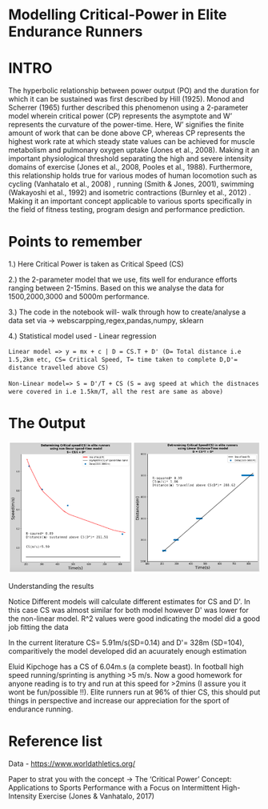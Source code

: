 # Modelling Critical-Power in Elite Endurance Runners 

# INTRO 
The hyperbolic relationship between power output (PO) and the duration for which it can be sustained was first described by Hill (1925). Monod and Scherrer (1965) further described this phenomenon using a 2-parameter model wherein critical power (CP) represents the asymptote and W’ represents the curvature of the power-time. Here, W’ signifies the finite amount of work that can be done above CP, whereas CP represents the highest work rate at which steady state values can be achieved for muscle metabolism and pulmonary oxygen uptake (Jones et al., 2008). Making it an important physiological threshold separating the high and severe intensity domains of exercise  (Jones et al., 2008, Pooles et al., 1988). Furthermore, this relationship  holds true for various modes of human locomotion such as cycling (Vanhatalo et al., 2008) , running (Smith & Jones, 2001), swimming (Wakayoshi et al., 1992)  and isometric contractions (Burnley et al., 2012) . Making it an important  concept applicable to various sports specifically in the field of fitness testing, program design and performance prediction. 

# Points to remember 
1.) Here Critical Power is taken as Critical Speed (CS) 

2.) the 2-parameter model that we use, fits well for endurance efforts ranging between 2-15mins. Based on this we analyse the data for 1500,2000,3000 and 5000m performance.

3.) The code in the notebook will- walk through how to create/analyse a data set via -> webscarpping,regex,pandas,numpy, sklearn 

4.) Statistical model used - Linear regression 

    Linear model => y = mx + c | D = CS.T + D' (D= Total distance i.e 1.5,2km etc, CS= Critical Speed, T= time taken to complete D,D'= distance travelled above CS)
    
    Non-Linear model=> S = D'/T + CS (S = avg speed at which the distnaces were covered in i.e 1.5km/T, all the rest are same as above)
    
# The Output 

<img src="CS%20-image/img.png" width = 1000 >

Understanding the results 

Notice Different models will calculate different estimates for CS and D'. In this case CS was almost similar for both model however D' was lower for the non-linear model. R^2 values were good indicating the model did a good job fitting the data 

In the current literature CS= 5.91m/s(SD=0.14) and D'= 328m (SD=104), comparitively the model developed did an acuurately enough estimation 

Eluid Kipchoge has a CS of 6.04m.s (a complete beast). In football high speed running/sprinting is anything >5 m/s. Now a good homework for anyone reading is to try and run at this speed for >2mins (I assure you it wont be fun/possible !!). Elite runners run at 96% of thier CS, this should put things in perspective and increase our appreciation for the sport of endurance running. 

# Reference list 
Data - https://www.worldathletics.org/

Paper to strat you with the concept -> The ‘Critical Power’ Concept: Applications to Sports
Performance with a Focus on Intermittent High-Intensity Exercise (Jones & Vanhatalo, 2017)





 
 

